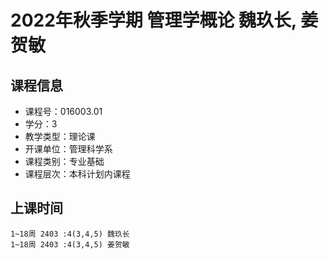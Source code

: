 # 2022年秋季学期 管理学概论 魏玖长, 姜贺敏






## 课程信息

- 课程号：016003.01
- 学分：3
- 教学类型：理论课
- 开课单位：管理科学系
- 课程类别：专业基础
- 课程层次：本科计划内课程

## 上课时间

```
1~18周 2403 :4(3,4,5) 魏玖长
1~18周 2403 :4(3,4,5) 姜贺敏
```

